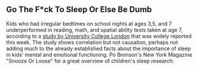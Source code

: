 
## Go The F*ck To Sleep Or Else Be Dumb

Kids who had irregular bedtimes on school nights at ages 3,5, and 7 underperformed in reading, math, and spatial ability tests taken at age 7, according to a [study by University College London](
http://www.bloomberg.com/news/2013-07-08/irregular-bedtimes-tied-to-children-s-lower-test-scores.html "Irregular Bedtimes Tied to Children’s Lower Test Scores") that was widely reported this week. The study shows correlation but not causation, perhaps not adding much to the already established facts about the importance of sleep in kids' mental and emotional functioning. Po Bronson's New York Magazine "Snooze Or Loose" for a great overview of children's sleep research.





